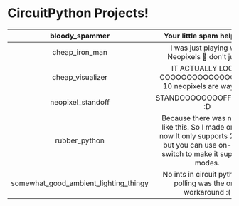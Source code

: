 # CircuitPython Projects!
|             bloody_spammer            |                                                             Your little spam helper :P                                                            |
|:-------------------------------------:|:-------------------------------------------------------------------------------------------------------------------------------------------------:|
|             cheap_iron_man            |                                               I was just playing with Neopixels :shrug: don't judge                                               |
|            cheap_visualizer           |                                         IT ACTUALLY LOOKS COOOOOOOOOOOOOL! But 10 neopixels are way less.                                         |
|           neopixel_standoff           |                                                             STANDOOOOOOOOFFFFFFFF! :D                                                             |
|             rubber_python             | Because there was nothing like this. So I made one!  Till now It only supports 2 mode but you can use on-board switch to make it support 4 modes. |
| somewhat_good_ambient_lighting_thingy |                                          No ints in circuit python so polling was the only workaround :(                                          |
